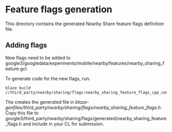 # Feature flags generation

This directory contains the generated Nearby Share feature flags definition
file.

## Adding flags

New flags need to be added to google3/googledata/experiments/mobile/nearby/features/nearby_sharing_feature.gcl.

To generate code for the new flags, run:

```
blaze build //third_party/nearby/sharing/flags:nearby_sharing_feature_flags_cpp_consts
```

The creates the generated file in *blaze-genfiles/third_party/nearby/sharing/flags/nearby_sharing_feature_flags.h*.  Copy this file to google3/third_party/nearby/sharing/flags/generated/nearby_sharing_feature_flags.h
and include in your CL for submission.
